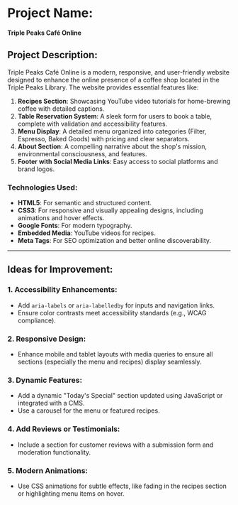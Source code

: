 # Project Name:
**Triple Peaks Café Online**

## Project Description:
Triple Peaks Café Online is a modern, responsive, and user-friendly website designed to enhance the online presence of a coffee shop located in the Triple Peaks Library. The website provides essential features like:

1. **Recipes Section**: Showcasing YouTube video tutorials for home-brewing coffee with detailed captions.
2. **Table Reservation System**: A sleek form for users to book a table, complete with validation and accessibility features.
3. **Menu Display**: A detailed menu organized into categories (Filter, Espresso, Baked Goods) with pricing and clear separators.
4. **About Section**: A compelling narrative about the shop's mission, environmental consciousness, and features.
5. **Footer with Social Media Links**: Easy access to social platforms and brand logos.

### Technologies Used:
- **HTML5**: For semantic and structured content.
- **CSS3**: For responsive and visually appealing designs, including animations and hover effects.
- **Google Fonts**: For modern typography.
- **Embedded Media**: YouTube videos for recipes.
- **Meta Tags**: For SEO optimization and better online discoverability.

---

## Ideas for Improvement:

### 1. Accessibility Enhancements:
- Add `aria-labels` or `aria-labelledby` for inputs and navigation links.
- Ensure color contrasts meet accessibility standards (e.g., WCAG compliance).

### 2. Responsive Design:
- Enhance mobile and tablet layouts with media queries to ensure all sections (especially the menu and recipes) display seamlessly.

### 3. Dynamic Features:
- Add a dynamic "Today's Special" section updated using JavaScript or integrated with a CMS.
- Use a carousel for the menu or featured recipes.

### 4. Add Reviews or Testimonials:
- Include a section for customer reviews with a submission form and moderation functionality.

### 5. Modern Animations:
- Use CSS animations for subtle effects, like fading in the recipes section or highlighting menu items on hover.
